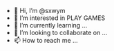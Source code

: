 - 👋 Hi, I’m @sxwym
- 👀 I’m interested in PLAY GAMES
- 🌱 I’m currently learning ...
- 💞️ I’m looking to collaborate on ...
- 📫 How to reach me ...

<!---
sxwym/sxwym is a ✨ special ✨ repository because its `README.md` (this file) appears on your GitHub profile.
You can click the Preview link to take a look at your changes.
--->

